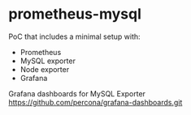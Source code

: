 # prometheus-mysql


PoC that includes a minimal setup with:

- Prometheus
- MySQL exporter
- Node exporter
- Grafana

Grafana dashboards for MySQL Exporter https://github.com/percona/grafana-dashboards.git
